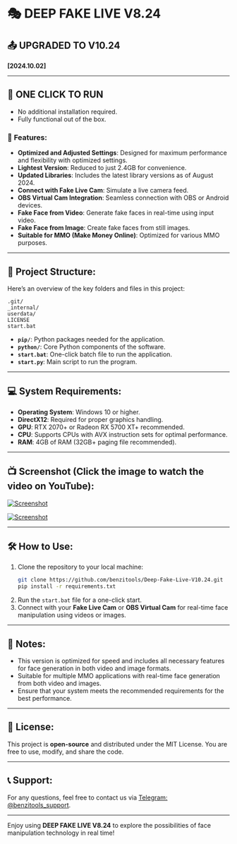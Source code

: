 
# 🎭 DEEP FAKE LIVE V8.24  
## 📤 UPGRADED TO V10.24  
**[2024.10.02]**

---

## 🚬 ONE CLICK TO RUN  
- No additional installation required.  
- Fully functional out of the box.

### 🎉 **Features**:
- **Optimized and Adjusted Settings**: Designed for maximum performance and flexibility with optimized settings.  
- **Lightest Version**: Reduced to just 2.4GB for convenience.  
- **Updated Libraries**: Includes the latest library versions as of August 2024.  
- **Connect with Fake Live Cam**: Simulate a live camera feed.  
- **OBS Virtual Cam Integration**: Seamless connection with OBS or Android devices.  
- **Fake Face from Video**: Generate fake faces in real-time using input video.  
- **Fake Face from Image**: Create fake faces from still images.  
- **Suitable for MMO (Make Money Online)**: Optimized for various MMO purposes.

---

## 📁 **Project Structure**:
Here’s an overview of the key folders and files in this project:

```
.git/
_internal/
userdata/
LICENSE
start.bat
```

- **`pip/`**: Python packages needed for the application.  
- **`python/`**: Core Python components of the software.  
- **`start.bat`**: One-click batch file to run the application.  
- **`start.py`**: Main script to run the program.

---

## 💻 **System Requirements**:
- **Operating System**: Windows 10 or higher.  
- **DirectX12**: Required for proper graphics handling.  
- **GPU**: RTX 2070+ or Radeon RX 5700 XT+ recommended.  
- **CPU**: Supports CPUs with AVX instruction sets for optimal performance.  
- **RAM**: 4GB of RAM (32GB+ paging file recommended).

---

## 📺 Screenshot (Click the image to watch the video on YouTube):

[![Screenshot](https://github.com/benzitools/DeepLive.V10.24/blob/main/Screenshot/1.png)](https://youtu.be/0Vhw7FxUz8Q)

[![Screenshot](https://github.com/benzitools/DeepLive.V10.24/blob/main/Screenshot/2.png)](https://youtu.be/0Vhw7FxUz8Q)

---

## 🛠️ **How to Use**:
1. Clone the repository to your local machine:
   ```bash
   git clone https://github.com/benzitools/Deep-Fake-Live-V10.24.git
   pip install -r requirements.txt
   ```
2. Run the `start.bat` file for a one-click start.  
3. Connect with your **Fake Live Cam** or **OBS Virtual Cam** for real-time face manipulation using videos or images.  

---

## 🔧 **Notes**:
- This version is optimized for speed and includes all necessary features for face generation in both video and image formats.  
- Suitable for multiple MMO applications with real-time face generation from both video and images.  
- Ensure that your system meets the recommended requirements for the best performance.

---

## 📄 **License**:
This project is **open-source** and distributed under the MIT License. You are free to use, modify, and share the code.

---

## 📞 **Support**:
For any questions, feel free to contact us via [Telegram: @benzitools_support](https://t.me/benzitools_support).

---

Enjoy using **DEEP FAKE LIVE V8.24** to explore the possibilities of face manipulation technology in real time!
